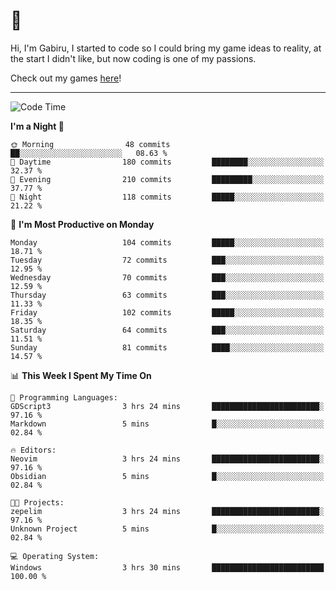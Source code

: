 # 🐀

Hi, I'm Gabiru, I started to code so I could bring my game ideas to reality, at the start I didn't like, but now coding is one of my passions.

Check out my games [here](https://gabiru.art/projetos/)!

---

<!--START_SECTION:waka-->
![Code Time](http://img.shields.io/badge/Code%20Time-304%20hrs%2035%20mins-blue)

**I'm a Night 🦉** 

```text
🌞 Morning                48 commits          ██░░░░░░░░░░░░░░░░░░░░░░░   08.63 % 
🌆 Daytime                180 commits         ████████░░░░░░░░░░░░░░░░░   32.37 % 
🌃 Evening                210 commits         █████████░░░░░░░░░░░░░░░░   37.77 % 
🌙 Night                  118 commits         █████░░░░░░░░░░░░░░░░░░░░   21.22 % 
```
📅 **I'm Most Productive on Monday** 

```text
Monday                   104 commits         █████░░░░░░░░░░░░░░░░░░░░   18.71 % 
Tuesday                  72 commits          ███░░░░░░░░░░░░░░░░░░░░░░   12.95 % 
Wednesday                70 commits          ███░░░░░░░░░░░░░░░░░░░░░░   12.59 % 
Thursday                 63 commits          ███░░░░░░░░░░░░░░░░░░░░░░   11.33 % 
Friday                   102 commits         █████░░░░░░░░░░░░░░░░░░░░   18.35 % 
Saturday                 64 commits          ███░░░░░░░░░░░░░░░░░░░░░░   11.51 % 
Sunday                   81 commits          ████░░░░░░░░░░░░░░░░░░░░░   14.57 % 
```


📊 **This Week I Spent My Time On** 

```text
💬 Programming Languages: 
GDScript3                3 hrs 24 mins       ████████████████████████░   97.16 % 
Markdown                 5 mins              █░░░░░░░░░░░░░░░░░░░░░░░░   02.84 % 

🔥 Editors: 
Neovim                   3 hrs 24 mins       ████████████████████████░   97.16 % 
Obsidian                 5 mins              █░░░░░░░░░░░░░░░░░░░░░░░░   02.84 % 

🐱‍💻 Projects: 
zepelim                  3 hrs 24 mins       ████████████████████████░   97.16 % 
Unknown Project          5 mins              █░░░░░░░░░░░░░░░░░░░░░░░░   02.84 % 

💻 Operating System: 
Windows                  3 hrs 30 mins       █████████████████████████   100.00 % 
```


<!--END_SECTION:waka-->
